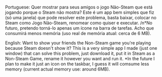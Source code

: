 Portuguese: Quer mostrar para seus amigos o jogo Não-Steam que está jogando porque o Steam não mostra?
Este é um app bem simples que fiz (só uma janela) que pode resolver este problema, basta baixar, colocar no Steam como Jogo Não-Steam, renomear como quiser e executar.
/n*No futuro, pretendo torná-lo apenas um ícone na barra de tarefas. Acho que consumirá menos memória (uso real de memória atual: cerca de 6 MB).

English: Want to show your friends the Non-Steam game you're playing because Steam doesn't show it? This is a very simple app I made (just one window) that can solve this problem, just download it, put it in Steam as a Non-Steam Game, rename it however you want and run it.
*In the future I plan to make it just an icon on the taskbar, I guess it will comsume less memory (current actual memory use: around 6MB).

